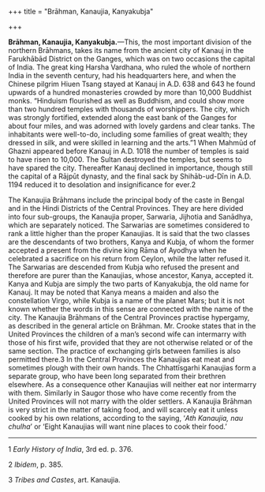 +++
title = "Brāhman, Kanaujia, Kanyakubja"

+++

**Brāhman, Kanaujia, Kanyakubja.**—This, the most important division of the northern Brāhmans, takes its name from the ancient city of Kanauj in the Farukhābād District on the Ganges, which was on two occasions the capital of India. The great king Harsha Vardhana, who ruled the whole of northern India in the seventh century, had his headquarters here, and when the Chinese pilgrim Hiuen Tsang stayed at Kanauj in A.D. 638 and 643 he found upwards of a hundred monasteries crowded by more than 10,000 Buddhist monks. “Hinduism flourished as well as Buddhism, and could show more than two hundred temples with thousands of worshippers. The city, which was strongly fortified, extended along the east bank of the Ganges for about four miles, and was adorned with lovely gardens and clear tanks. The inhabitants were well-to-do, including some families of great wealth; they dressed in silk, and were skilled in learning and the arts.”1 When Mahmūd of Ghazni appeared before Kanauj in A.D. 1018 the number of temples is said to have risen to 10,000. The Sultan destroyed the temples, but seems to have spared the city. Thereafter Kanauj declined in importance, though still the capital of a Rājpūt dynasty, and the final sack by Shihāb-ud-Dīn in A.D. 1194 reduced it to desolation and insignificance for ever.2 

The Kanaujia Brāhmans include the principal body of the caste in Bengal and in the Hindi Districts of the Central Provinces. They are here divided into four sub-groups, the Kanaujia proper, Sarwaria, Jijhotia and Sanādhya, which are separately noticed. The Sarwarias are sometimes considered to rank a little higher than the proper Kanaujias. It is said that the two classes are the descendants of two brothers, Kanya and Kubja, of whom the former accepted a present from the divine king Rāma of Ayodhya when he celebrated a sacrifice on his return from Ceylon, while the latter refused it. The Sarwarias are descended from Kubja who refused the present and therefore are purer than the Kanaujias, whose ancestor, Kanya, accepted it. Kanya and Kubja are simply the two parts of Kanyakubja, the old name for Kanauj. It may be noted that Kanya means a maiden and also the constellation Virgo, while Kubja is a name of the planet Mars; but it is not known whether the words in this sense are connected with the name of the city. The Kanaujia Brāhmans of the Central Provinces practise hypergamy, as described in the general article on Brāhman. Mr. Crooke states that in the United Provinces the children of a man’s second wife can intermarry with those of his first wife, provided that they are not otherwise related or of the same section. The practice of exchanging girls between families is also permitted there.3 In the Central Provinces the Kanaujias eat meat and sometimes plough with their own hands. The Chhattīsgarhi Kanaujias form a separate group, who have been long separated from their brethren elsewhere. As a consequence other Kanaujias will neither eat nor intermarry with them. Similarly in Saugor those who have come recently from the United Provinces will not marry with the older settlers. A Kanaujia Brāhman is very strict in the matter of taking food, and will scarcely eat it unless cooked by his own relations, according to the saying, ‘*Ath Kanaujia, nau chulha*’ or ‘Eight Kanaujias will want nine places to cook their food.’ 


* * *

1 *Early History of India*, 3rd ed. p. 376. 

2 *Ibidem*, p. 385. 

3 *Tribes and Castes*, art. Kanaujia. 



